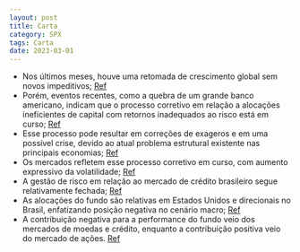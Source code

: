```yaml
---
layout: post
title: Carta
category: SPX
tags: Carta
date: 2023-03-01
---
```


- Nos últimos meses, houve uma retomada de crescimento global sem novos impeditivos;
<a href="#" onclick="search_on_pdf('modesta retomada de crescimento global sem novos impeditivos, a China com sua reabertura em curso, ')">Ref</a>
- Porém, eventos recentes, como a quebra de um grande banco americano, indicam que o processo corretivo em relação a alocações ineficientes de capital com retornos inadequados ao risco está em curso;
<a href="#" onclick="search_on_pdf('2008. Em 2008, tínhamos problemas que, do ponto de vista de uma alocação ineficiente de capital, s')">Ref</a>
- Esse processo pode resultar em correções de exageros e em uma possível crise, devido ao atual problema estrutural existente nas principais economias;
<a href="#" onclick="search_on_pdf('negar que os riscos que podem gerá-la são atualmente expressivos. Com crise ou sem crise, já é poss')">Ref</a>
- Os mercados refletem esse processo corretivo em curso, com aumento expressivo da volatilidade;
<a href="#" onclick="search_on_pdf('autoridades competentes não consigam, de forma  veemente, suavizar a sequência de eventos. Os merc')">Ref</a>
- A gestão de risco em relação ao mercado de crédito brasileiro segue relativamente fechada;
<a href="#" onclick="search_on_pdf('negar que os riscos que podem gerá-la são atualmente expressivos. Com crise ou sem crise, já é poss')">Ref</a>
- As alocações do fundo são relativas em Estados Unidos e direcionais no Brasil, enfatizando posição negativa no cenário macro;
<a href="#" onclick="search_on_pdf('negar que os riscos que podem gerá-la são atualmente expressivos. Com crise ou sem crise, já é poss')">Ref</a>
- A contribuição negativa para a performance do fundo veio dos mercados de moedas e crédito, enquanto a contribuição positiva veio do mercado de ações.
<a href="#" onclick="search_on_pdf('-0,68%, ante um CDI de 1,17% no mesmo período. As contribuições negativas para a performance do fun')">Ref</a>
